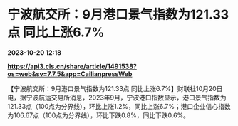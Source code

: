 # 宁波航交所：9月港口景气指数为121.33点 同比上涨6.7%

**2023-10-20 12:18**

**https://api3.cls.cn/share/article/1491538?os=web&sv=7.7.5&app=CailianpressWeb**

【宁波航交所：9月港口景气指数为121.33点 同比上涨6.7%】财联社10月20日电，据宁波航运交易所消息，2023年9月，宁波港口指数显示，港口景气指数为121.33点（100点为分界线），环比上涨1.2%，同比上涨6.7%；港口企业信心指数为106.67点（100点为分界线），环比下跌0.8%，同比下跌0.6%。